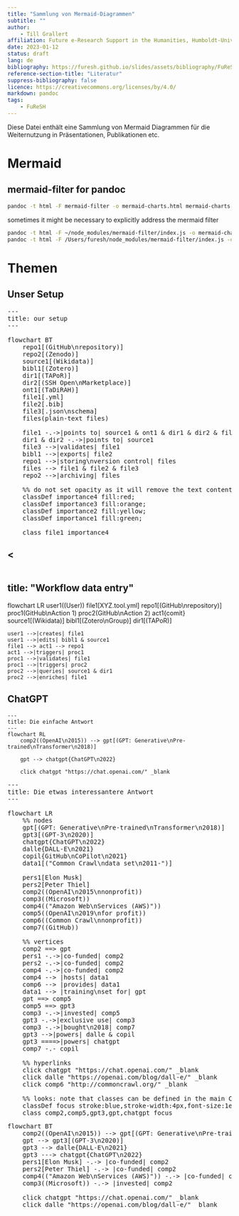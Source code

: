 ```yaml
---
title: "Sammlung von Mermaid-Diagrammen"
subtitle: ""
author:
    - Till Grallert
affiliation: Future e-Research Support in the Humanities, Humboldt-Universität zu Berlin
date: 2023-01-12 
status: draft
lang: de
bibliography: https://furesh.github.io/slides/assets/bibliography/FuReSH.csl.json
reference-section-title: "Literatur"
suppress-bibliography: false
licence: https://creativecommons.org/licenses/by/4.0/
markdown: pandoc
tags:
    - FuReSH
---
```


<script type="module">
  import mermaid from 'https://cdn.jsdelivr.net/npm/mermaid@9/dist/mermaid.esm.min.mjs';
  mermaid.initialize({ startOnLoad: true });
</script>

Diese Datei enthält eine Sammlung von Mermaid Diagrammen für die Weiternutzung in Präsentationen, Publikationen etc.

# Mermaid
## mermaid-filter for pandoc

```bash
pandoc -t html -F mermaid-filter -o mermaid-charts.html mermaid-charts.md
```

sometimes it might be necessary to explicitly address the mermaid filter

```zsh
pandoc -t html -F ~/node_modules/mermaid-filter/index.js -o mermaid-charts.html mermaid-charts.md
pandoc -t html -F /Users/furesh/node_modules/mermaid-filter/index.js -o mermaid-charts.html mermaid-charts.md
```

# Themen
## Unser Setup

<pre class="mermaid">
--- 
title: our setup
---

flowchart BT
    repo1[(GitHub\nrepository)]
    repo2[(Zenodo)]
    source1[(Wikidata)]
    bibl1[(Zotero)]
    dir1[(TAPoR)]
    dir2[(SSH Open\nMarketplace)]
    ont1[(TaDiRAH)]
    file1[.yml]
    file2[.bib]
    file3[.json\nschema]
    files(plain-text files)

    file1 -.->|points to| source1 & ont1 & dir1 & dir2 & file2
    dir1 & dir2 -.->|points to| source1
    file3 -->|validates| file1
    bibl1 -->|exports| file2
    repo1 -->|storing\nversion control| files
    files --> file1 & file2 & file3
    repo2 -->|archiving| files

    %% do not set opacity as it will remove the text content
    classDef importance4 fill:red;
    classDef importance3 fill:orange;
    classDef importance2 fill:yellow;
    classDef importance1 fill:green;

    class file1 importance4
</pre>

<<pre class="mermaid">
---
title: "Workflow data entry"
---

flowchart LR
    user1((User))
    file1[XYZ.tool.yml]
    repo1[(GitHub\nrepository)]
    proc1(GitHub\nAction 1)
    proc2(GitHub\nAction 2)
    act1{comit}
    source1[(Wikidata)]
    bibl1[(Zotero\nGroup)]
    dir1[(TAPoR)]

    user1 -->|creates| file1
    user1 -->|edits| bibl1 & source1
    file1 --> act1 --> repo1
    act1 -->|triggers| proc1
    proc1 -->|validates| file1
    proc1 -->|triggers| proc2
    proc2 -->|queries| source1 & dir1
    proc2 -->|enriches| file1


</pre>

## ChatGPT



```{.mermaid format=svg}
---
title: Die einfache Antwort
---
flowchart RL
    comp2((OpenAI\n2015)) --> gpt[(GPT: Generative\nPre-trained\nTransformer\n2018)]

    gpt --> chatgpt{ChatGPT\n2022}

    click chatgpt "https://chat.openai.com/" _blank
```

<pre class="mermaid">
---
title: Die etwas interessantere Antwort
---

flowchart LR
    %% nodes
    gpt[(GPT: Generative\nPre-trained\nTransformer\n2018)]
    gpt3[(GPT-3\n2020)]
    chatgpt{ChatGPT\n2022}
    dalle{DALL-E\n2021}
    copil{GitHub\nCoPilot\n2021}
    data1[("Common Crawl\ndata set\n2011-")]

    pers1[Elon Musk]
    pers2[Peter Thiel]
    comp2((OpenAI\n2015\nnonprofit))
    comp3((Microsoft))
    comp4(("Amazon Web\nServices (AWS)"))
    comp5((OpenAI\n2019\nfor profit))
    comp6((Common Crawl\nnonprofit))
    comp7((GitHub))

    %% vertices
    comp2 ==> gpt
    pers1 -.->|co-funded| comp2
    pers2 -.->|co-funded| comp2
    comp4 -.->|co-funded| comp2
    comp4 --> |hosts| data1
    comp6 --> |provides| data1
    data1 --> |training\nset for| gpt
    gpt ==> comp5
    comp5 ==> gpt3
    comp3 -.->|invested| comp5
    gpt3 -.->|exclusive use| comp3
    comp3 -.->|bought\n2018| comp7
    gpt3 -->|powers| dalle & copil
    gpt3 ====>|powers| chatgpt
    comp7 -.- copil

    %% hyperlinks
    click chatgpt "https://chat.openai.com/" _blank
    click dalle "https://openai.com/blog/dall-e/" _blank
    click comp6 "http://commoncrawl.org/" _blank

    %% looks: note that classes can be defined in the main CSS
    classDef focus stroke:blue,stroke-width:4px,font-size:1em
    class comp2,comp5,gpt3,gpt,chatgpt focus
</pre>

<pre class="mermaid">
flowchart BT
    comp2((OpenAI\n2015)) --> gpt[(GPT: Generative\nPre-trained\nTransformer\n2018)]
    gpt --> gpt3[(GPT-3\n2020)]
    gpt3 --> dalle{DALL-E\n2021}
    gpt3 ---> chatgpt{ChatGPT\n2022}
    pers1[Elon Musk] -.-> |co-funded| comp2
    pers2[Peter Thiel] -.-> |co-funded| comp2
    comp4(("Amazon Web\nServices (AWS)")) -.-> |co-funded| comp2
    comp3((Microsoft)) -.-> |invested| comp2

    click chatgpt "https://chat.openai.com/" _blank
    click dalle "https://openai.com/blog/dall-e/" _blank
</pre>